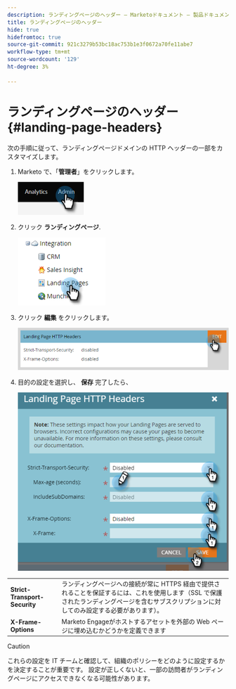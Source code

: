 ```yaml
---
description: ランディングページのヘッダー — Marketoドキュメント — 製品ドキュメント
title: ランディングページのヘッダー
hide: true
hidefromtoc: true
source-git-commit: 921c3279b53bc18ac753b1e3f0672a70fe11abe7
workflow-type: tm+mt
source-wordcount: '129'
ht-degree: 3%

---
```


# ランディングページのヘッダー {#landing-page-headers}

次の手順に従って、ランディングページドメインの HTTP ヘッダーの一部をカスタマイズします。

1. Marketo で、「**管理者**」をクリックします。

   ![](assets/landing-page-headers-1.png)

1. クリック **ランディングページ**.

   ![](assets/landing-page-headers-2.png)

1. クリック **編集** をクリックします。

   ![](assets/landing-page-headers-3.png)

1. 目的の設定を選択し、 **保存** 完了したら、

   ![](assets/landing-page-headers-4.png)

<table>
 <tr>
  <td><strong>Strict-Transport-Security</strong></td>
  <td>ランディングページへの接続が常に HTTPS 経由で提供されることを保証するには、これを使用します（SSL で保護されたランディングページを含むサブスクリプションに対してのみ設定する必要があります）。</td>
 </tr>
 <tr>
  <td><strong>X-Frame-Options</strong></td>
  <td>Marketo Engageがホストするアセットを外部の Web ページに埋め込むかどうかを定義できます</td>
 </tr>
</table>

>[!CAUTION]
>
>これらの設定を IT チームと確認して、組織のポリシーをどのように設定するかを決定することが重要です。 設定が正しくないと、一部の訪問者がランディングページにアクセスできなくなる可能性があります。
